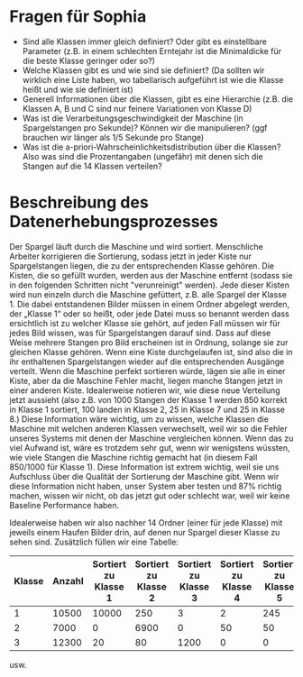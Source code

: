 # Fragen für Sophia

* Sind alle Klassen immer gleich definiert? Oder gibt es einstellbare Parameter (z.B. in einem schlechten Erntejahr 
ist die Minimaldicke für die beste Klasse geringer oder so?)
* Welche Klassen gibt es und wie sind sie definiert? (Da sollten wir wirklich eine Liste haben, wo tabellarisch aufgeführt ist
wie die Klasse heißt und wie sie definiert ist)
* Generell Informationen über die Klassen, gibt es eine Hierarchie (z.B. die Klassen A, B und C sind nur feinere Variationen
von Klasse D)
* Was ist die Verarbeitungsgeschwindigkeit der Maschine (in Spargelstangen pro Sekunde)? Können wir die manipulieren? 
(ggf brauchen wir länger als 1/5 Sekunde pro Stange)
* Was ist die a-priori-Wahrscheinlichkeitsdistribution über die Klassen? Also was sind die Prozentangaben (ungefähr) 
mit denen sich die Stangen auf die 14 Klassen verteilen?



# Beschreibung des Datenerhebungsprozesses

Der Spargel läuft durch die Maschine und wird sortiert. Menschliche Arbeiter korrigieren die Sortierung, sodass jetzt in 
jeder Kiste nur Spargelstangen liegen, die zu der entsprechenden Klasse gehören. 
Die Kisten, die so gefüllt wurden, werden aus der Maschine entfernt (sodass sie in den folgenden Schritten nicht "verunreinigt"
werden).
Jede dieser Kisten wird nun einzeln durch die Maschine gefüttert, z.B. alle Spargel der Klasse 1. 
Die dabei entstandenen Bilder müssen in einem Ordner abgelegt werden, der „Klasse 1“ oder so heißt, oder jede Datei muss 
so benannt werden dass ersichtlich ist zu welcher Klasse sie gehört, auf jeden Fall müssen wir für jedes Bild wissen, was 
für Spargelstangen darauf sind. Dass auf diese Weise mehrere Stangen pro Bild erscheinen ist in Ordnung, solange sie zur
gleichen Klasse gehören.
Wenn eine Kiste durchgelaufen ist, sind also die in ihr enthaltenen Spargelstangen wieder auf die entsprechenden Ausgänge
verteilt. Wenn die Maschine perfekt sortieren würde, lägen sie alle in einer Kiste, aber da die Maschine Fehler macht, liegen 
manche Stangen jetzt in einer anderen Kiste. Idealerweise notieren wir, wie diese neue Verteilung jetzt aussieht (also z.B. von
1000 Stangen der Klasse 1 werden 850 korrekt in Klasse 1 sortiert, 100 landen in Klasse 2, 25 in Klasse 7 und 25 in Klasse 8.)
Diese Information wäre wichtig, um zu wissen, welche Klassen die Maschine mit welchen anderen Klassen verwechselt, weil wir so 
die Fehler unseres Systems mit denen der Maschine vergleichen können. Wenn das zu viel Aufwand ist, wäre es trotzdem sehr gut, 
wenn wir wenigstens wüssten, wie viele Stangen die Maschine richtig gemacht hat (in diesem Fall 850/1000 für Klasse 1). 
Diese Information ist extrem wichtig, weil sie uns Aufschluss über die Qualität der Sortierung der Maschine gibt. Wenn wir diese 
Information nicht haben, unser System aber testen und 87% richtig machen, wissen wir nicht, ob das jetzt gut oder schlecht war, 
weil wir keine Baseline Performance haben. 

Idealerweise haben wir also nachher 14 Ordner (einer für jede Klasse) mit jeweils einem Haufen Bilder drin, auf denen
nur Spargel dieser Klasse zu sehen sind. Zusätzlich füllen wir eine Tabelle:

| Klasse | Anzahl | Sortiert zu Klasse 1 | Sortiert zu Klasse 2 | Sortiert zu Klasse 3 | Sortiert zu Klasse 4 | Sortiert zu Klasse 5 |
|--------|--------|----------------------|----------------------|----------------------|----------------------|----------------------|
| 1      | 10500  | 10000                | 250                  | 3                    | 2                    | 245                  |
| 2      | 7000   | 0                    | 6900                 | 0                    | 50                   | 50                   |
| 3      | 12300  | 20                   | 80                   | 1200                 | 0                    | 0                    |

usw. 
